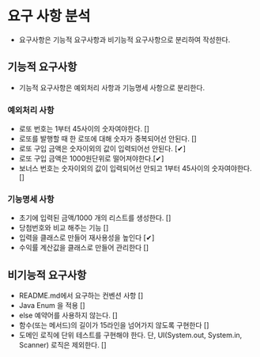 # 요구 사항 분석

* 요구사항은 기능적 요구사항과 비기능적 요구사항으로 분리하여 작성한다.

## 기능적 요구사항

* 기능적 요구사항은 예외처리 사항과 기능명세 사항으로 분리한다.

### 예외처리 사항

- 로또 번호는 1부터 45사이의 숫자여야한다. []
- 로또를 발행할 때 한 로또에 대해 숫자가 중복되어선 안된다. []
- 로또 구입 금액은 숫자이외의 값이 입력되어선 안된다. [✔]
- 로또 구입 금액은 1000원단위로 떨어져야한다.[✔]
- 보너스 번호는 숫자이외의 값이 입력되어선 안되고 1부터 45사이의 숫자여야한다. []

### 기능명세 사항

- 초기에 입력된 금액/1000 개의 리스트를 생성한다. []
- 당첨번호와 비교 해주는 기능 []
- 입력을 클래스로 만들어 재사용성을 높인다 [✔]
- 수익률 계산값을 클래스로 만들어 관리한다 []

## 비기능적 요구사항

- README.md에서 요구하는 컨벤션 사항 []
- Java Enum 을 적용 []
- else 예약어를 사용하지 않는다. []
- 함수(또는 메서드)의 길이가 15라인을 넘어가지 않도록 구현한다 []
- 도메인 로직에 단위 테스트를 구현해야 한다. 단, UI(System.out, System.in, Scanner) 로직은 제외한다. []